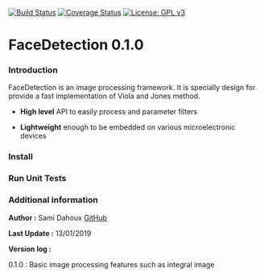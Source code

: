 [![Build Status](https://travis-ci.org/samiBendou/FaceDetection.svg?branch=master)](https://travis-ci.org/samiBendou/FaceDetection/builds)
[![Coverage Status](https://coveralls.io/repos/github/samiBendou/FaceDetection/badge.svg?branch=master)](https://coveralls.io/github/samiBendou/FaceDetection?branch=master)
[![License: GPL v3](https://img.shields.io/badge/License-GPLv3-blue.svg)](https://www.gnu.org/licenses/gpl-3.0)


# FaceDetection 0.1.0

### Introduction

FaceDetection is an image processing framework. It is specially design for provide a fast implementation of Viola
and Jones method.

- **High level** API to easily process and parameter filters

- **Lightweight** enough to be embedded on various microelectronic devices


### Install
 

### Run Unit Tests


### Additional information

**Author :** Sami Dahoux [GitHub](https://github.com/samiBendou/)

**Last Update :** 13/01/2019

**Version log :**

0.1.0 : Basic image processing features such as integral image
